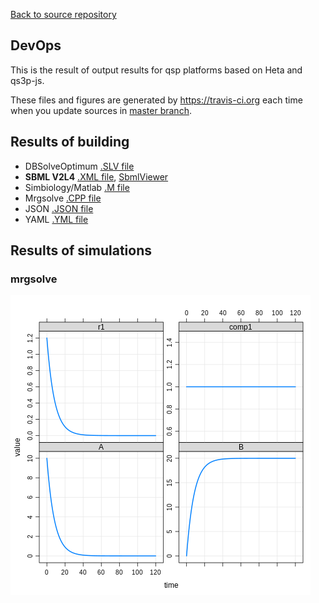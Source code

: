 [Back to source repository](https://github.com/insysbio/heta-case-mini)

## DevOps

This is the result of output results for qsp platforms based on Heta and qs3p-js. 

These files and figures are generated by <https://travis-ci.org> each time when you update sources
in [master branch](https://github.com/insysbio/heta-case-mini).

## Results of building
- DBSolveOptimum [.SLV file](./slv.slv)
- **SBML V2L4** [.XML file](./sbml.xml), [ SbmlViewer](http://sv.insysbio.com/online/?https://insysbio.github.io/heta-case-mini/sbml.xml)
- Simbiology/Matlab [.M file](./simbio.m)
- Mrgsolve [.CPP file](./mrg.cpp)
- JSON [.JSON file](./json.json)
- YAML [.YML file](./yaml.yml)

## Results of simulations

### mrgsolve
[![fig](./mrg.png)](./mrg.png)
